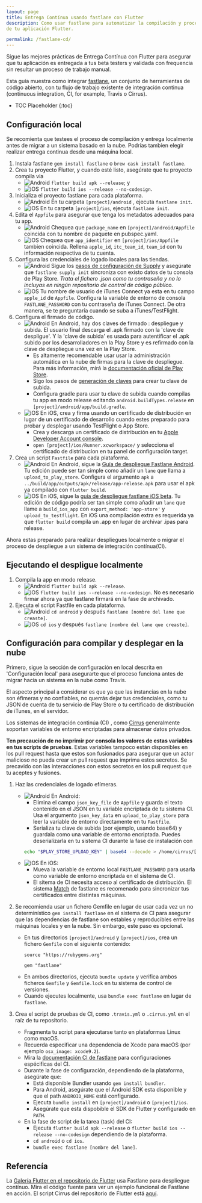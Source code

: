 ```yaml
---
layout: page
title: Entrega Contínua usando fastlane con Flutter
description: Como usar fastlane para automatizar la compilación y proceso de release 
de tu aplicación Flutter.

permalink: /fastlane-cd/
---
```


Sigue las mejores prácticas de Entrega Contínua con Flutter para asegurar que tu 
aplicación es entregada a tus beta testers y validada con frequencia sin resultar un 
proceso de trabajo manual.

Esta guía muestra como integrar [fastlane](https://docs.fastlane.tools/), un conjunto 
de herramientas de código abierto, con tu flujo de trabajo existente de integración continua 
(continuous integration, CI, for example, Travis o Cirrus).

* TOC Placeholder
{:toc}

## Configuración local

Se recomienta que testees el proceso de compilación y entrega localmente antes de migrar 
a un sistema basado en la nube. Podrías tambien elegir realizar entrega continua desde 
una máquina local.

1. Instala fastlane `gem install fastlane` o `brew cask install fastlane`.
1. Crea tu proyecto Flutter, y cuando esté listo, asegúrate que tu proyecto compila via
    * ![Android](/images/fastlane-cd/android.png) `flutter build apk --release`; y
    * ![iOS](/images/fastlane-cd/ios.png) `flutter build ios --release --no-codesign`.
1. Inicializa el proyecto fastlane para cada plataforma.
    * ![Android](/images/fastlane-cd/android.png) En tu carpeta `[project]/android`
    , ejecuta `fastlane init`.
    * ![iOS](/images/fastlane-cd/ios.png) En tu carpeta `[project]/ios`,
    ejecuta `fastlane init`.
1. Edita el `Appfile` para asegurar que tenga los metadatos adecuados para tu app.
    * ![Android](/images/fastlane-cd/android.png) Chequea que `package_name` en
    `[project]/android/Appfile` coincida con tu nombre de paquete en pubspec.yaml.
    * ![iOS](/images/fastlane-cd/ios.png) Chequea que `app_identifier` en
    `[project]/ios/Appfile` tambien coincida. Rellena `apple_id`, `itc_team_id`,
    `team_id` con tu información respectiva de tu cuenta.
1. Configura las credenciales de logado locales para las tiendas.
    * ![Android](/images/fastlane-cd/android.png) Sigue los [pasos de configuración de Supply](https://docs.fastlane.tools/getting-started/android/setup/#setting-up-supply)
    y asegúrate que `fastlane supply init` sincroniza con existo datos de tu consola de 
    Play Store. _Trata el fichero .json como tu contraseña y no lo incluyas en ningún 
    repositorio de control de código público._
    * ![iOS](/images/fastlane-cd/ios.png) Tu nombre de usuario de iTunes Connect ya esta en 
    tu campo `apple_id` de `Appfile`. Configura la variable de entorno de consola `FASTLANE_PASSWORD` 
    con tu contraseña de iTunes Connect. De otra manera, se te preguntaría cuando 
    se suba a iTunes/TestFlight.
1. Configura el firmado de código.
    * ![Android](/images/fastlane-cd/android.png) En Android, hay dos claves de firmado 
    : despliegue y subida. El usuario final descarga el .apk firmado con la 
    'clave de despligue'. Y la 'clave de subida' es usada para autentificar el .apk
    subido por los desarrolladores en la Play Store y es refirmado con la clave de despliegue 
    una vez en la Play Store.
        * Es altamente recomendable usar usar la administración automática en la nube de firmas 
        para la clave de despliegue. Para más información, mirá la [documentación oficial de Play Store](https://support.google.com/googleplay/android-developer/answer/7384423?hl=en).
        * Sigo los pasos de [generación de claves](https://developer.android.com/studio/publish/app-signing#sign-apk)
        para crear tu clave de subida.
        * Configura gradle para usar tu clave de subida cuando compilas tu app en modo 
        release editando `android.buildTypes.release` en
        `[project]/android/app/build.gradle`.
    * ![iOS](/images/fastlane-cd/ios.png) En iOS, crea y firma usando un 
    certificado de distribución en lugar de un certificado de desarrollo cuando estes 
    preparado para probar y desplegar usando TestFlight o App Store.
        * Crea y descarga un certificado de distribución en tu [Apple Developer Account console](https://developer.apple.com/account/ios/certificate/).
        * `open [project]/ios/Runner.xcworkspace/` y selecciona el certificado de 
        distribucion en tu panel de configuración target.
1. Crea un script `Fastfile` para cada plataforma.
    * ![Android](/images/fastlane-cd/android.png) En Android, sigue la 
    [Guía de despliegue Fastlane Android](https://docs.fastlane.tools/getting-started/android/beta-deployment/).
    Tu edición puede ser tan simple como añadir un `lane` que llama a `upload_to_play_store`.
    Configura el argumento `apk` a `../build/app/outputs/apk/release/app-release.apk`
    para usar el apk ya compilado con `flutter build`.
    * ![iOS](/images/fastlane-cd/ios.png) En iOS, sigue la [guía de despliegue fastlane iOS beta](https://docs.fastlane.tools/getting-started/ios/beta-deployment/).
    Tu edición de código podría ser tan simple como añadir un `lane` que llame a `build_ios_app` con 
    `export_method: 'app-store'` y `upload_to_testflight`. En iOS una compilación extra
    es requerida ya que `flutter build` compila un .app en lugar de archivar 
    .ipas para release.

Ahora estas preparado para realizar despliegues localmente o migrar el proceso de 
despliegue a un sistema de integración contínua(CI).

## Ejecutando el despligue localmente

1. Compila la app en modo release.
    * ![Android](/images/fastlane-cd/android.png) `flutter build apk --release`.
    * ![iOS](/images/fastlane-cd/ios.png) `flutter build ios --release --no-codesign`.
    No es necesario firmar ahora ya que fastlane firmará en la fase de archivado.
1. Ejecuta el script Fastfile en cada plataforma.
    * ![Android](/images/fastlane-cd/android.png) `cd android` y después
    `fastlane [nombre del lane que creaste]`.
    * ![iOS](/images/fastlane-cd/ios.png) `cd ios` y después
    `fastlane [nombre del lane que creaste]`.

## Configuración para compilar y desplegar en la nube

Primero, sigue la sección de configuración en local descrita en 'Configuración local' para 
asegurarte que el proceso funciona antes de migrar hacia un sistema en la nube como Travis.

El aspecto principal a considerar es que ya que las instancias en la nube son éfimeras 
y no confiables, no querrás dejar tus credenciales, como tu JSON de cuenta de tu servicio de 
Play Store o tu certificado de distribución de iTunes, en el servidor.

Los sistemas de integración continúa (CI) , como 
[Cirrus](https://cirrus-ci.org/guide/writing-tasks/#encrypted-variables)
generalmente soportan variables de entorno encriptadas para almacenar datos 
privados.

**Ten precaución de no imprimir por consola los valores de estas variables en tus scripts de 
pruebas**. Estas variables tampoco están disponibles en los pull request hasta que 
estos son fusionados para asegurar que un actor malicioso no pueda crear un pull
request que imprima estos secretos. Se precavido con las interacciones con estos 
secretos en los pull request que tu aceptes y fusiones.

1. Haz las credenciales de logado efímeras.
    * ![Android](/images/fastlane-cd/android.png) En Android:
        * Elimina el campo `json_key_file` de `Appfile` y guarda el texto contenido 
        en el JSON en tu variable encriptada de tu sistema CI. Usa el argumento 
        `json_key_data` en `upload_to_play_store` para leer la variable 
        de entorno directamente en tu `Fastfile`.
        * Serializa tu clave de subida (por ejemplo, usando base64) y guardala como 
        una variable de entorno encriptada. Puedes deserializarla en tu sistema 
        CI durante la fase de instalación con 
        ```bash
        echo "$PLAY_STORE_UPLOAD_KEY" | base64 --decode > /home/cirrus/[directorio # y nombre de fichero  especificado en tu gradle].keystore
        ```
    * ![iOS](/images/fastlane-cd/ios.png) En iOS:
        * Mueva la variable de entorno local `FASTLANE_PASSWORD` para usarla 
        como variable de entorno encriptada en el sistema de CI.
        * El sitema de CI necesita acceso al certificado de distribución. El sistema 
        [Match](https://docs.fastlane.tools/actions/match/) de fastlane es 
        recomenado para sincronizar tus certificados entre distintas máquinas.

2. Se recomienda usar un fichero Gemfile en lugar de usar cada vez un no determinístico 
`gem install fastlane` en el sistema de CI para asegurar que las dependencias de fastlane
son estables y reproducibles entre las máquinas locales y en la nube. Sin embargo, este paso es opcional.
    * En tus directorios `[project]/android` y `[project]/ios`, crea un fichero
    `Gemfile` con el siguiente contenido:
      ```
      source "https://rubygems.org"

      gem "fastlane"
      ```
    * En ambos directorios, ejecuta `bundle update` y verifica ambos ficheros `Gemfile` y
    `Gemfile.lock` en tu sistema de control de versiones.
    * Cuando ejecutes localmente, usa `bundle exec fastlane` en lugar de `fastlane`.

3. Crea el script de pruebas de CI, como `.travis.yml` o `.cirrus.yml` en el raíz
de tu repositorio.
    * Fragmenta tu script para ejecutarse tanto en plataformas Linux como macOS.
    * Recuerda especificar una dependencia de Xcode para macOS (por ejemplo
    `osx_image: xcode9.2`).
    * Mira la [documentación CI de fastlane](https://flutter.io/fastlane-cd/)
    para configuraciones espécificas del CI.
    * Durante la fase de configuración, dependiendo de la plataforma, asegúrate que:
         * Está disponible Bundler usando `gem install bundler`.
         * Para Android, asegúrate que el Android SDK esta disponible y que el path `ANDROID_HOME` está configurado.
         * Ejecuta `bundle install` en `[project]/android` o `[project]/ios`.
         * Asegúrate que esta dispobible el SDK de Flutter y configurado en `PATH`.
    * En la fase de script de la tarea (task) del CI:
         * Ejecuta `flutter build apk --release` o `flutter build ios --release --no-codesign` dependiendo de la plataforma.
         * `cd android` o `cd ios`.
         * `bundle exec fastlane [nombre del lane]`.

## Referencía

La [Galería Flutter en el repositorio de Flutter](https://github.com/flutter/flutter/tree/master/examples/flutter_gallery)
usa Fastlane para despliegue contínuo. Mira el código fuente para ver un ejemplo 
funcional de Fastlane en acción. El script Cirrus del repositorio de Flutter está 
[aquí](https://github.com/flutter/flutter/blob/master/.cirrus.yml).
